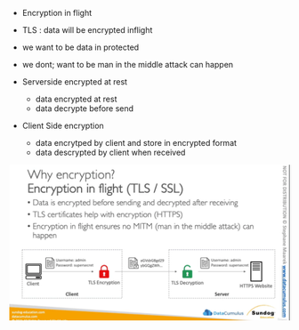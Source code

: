 


- Encryption in flight
- TLS : data will be encrypted inflight
- we want to be data in protected
- we dont; want to be man in the middle attack can happen


- Serverside encrypted at rest
    - data encrypted at rest
    - data decrypte before send

- Client Side encryption
    - data encrytped by client and store in encrypted format
    - data descrypted by client when received


<img src="img/1.1.png" />
